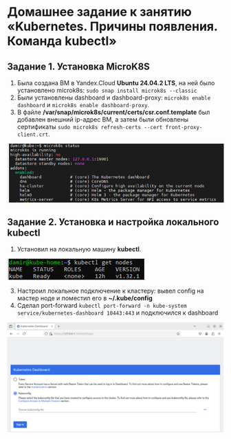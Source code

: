 # Домашнее задание к занятию «Kubernetes. Причины появления. Команда kubectl»

## Задание 1. Установка MicroK8S

1. Была создана ВМ в Yandex.Cloud **Ubuntu 24.04.2 LTS**, на ней было установлено microk8s: ```sudo snap install microk8s --classic```
2. Были установлены dashboard и dashboard-proxy: ```microk8s enable dashboard``` и ```microk8s enable dashboard-proxy```.
3. В файле **/var/snap/microk8s/current/certs/csr.conf.template** был добавлен внешний ip-адрес ВМ, а затем были обновлены сертификаты ```sudo microk8s refresh-certs --cert front-proxy-client.crt```.

![](https://github.com/Granit16/Netology/blob/main/netology/kubernetes/01/pics/microk8s_status.png)
    
    

## Задание 2. Установка и настройка локального kubectl
1. Установил на локальную машину **kubectl**.
   
![](https://github.com/Granit16/Netology/blob/main/netology/kubernetes/01/pics/kubectl_get_nodes1.png)
   
3. Настроил локальное подключение к кластеру: вывел config на мастер ноде и поместил его в **~/.kube/config**
4. Сделал port-forward ```kubectl port-forward -n kube-system service/kubernetes-dashboard 10443:443``` и подключился к dashboard

![](https://github.com/Granit16/Netology/blob/main/netology/kubernetes/01/pics/microk8s_dashboard.png)
